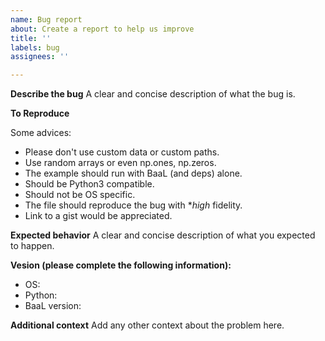 ```yaml
---
name: Bug report
about: Create a report to help us improve
title: ''
labels: bug
assignees: ''

---
```


**Describe the bug**
A clear and concise description of what the bug is.

**To Reproduce**

Some advices:
* Please don't use custom data or custom paths.
* Use random arrays or even np.ones, np.zeros.
* The example should run with BaaL (and deps) alone.
* Should be Python3 compatible.
* Should not be OS specific.
* The file should reproduce the bug with **high* fidelity.
* Link to a gist would be appreciated.


**Expected behavior**
A clear and concise description of what you expected to happen.


**Vesion (please complete the following information):**
 - OS:
 - Python: 
 - BaaL version:

**Additional context**
Add any other context about the problem here.
